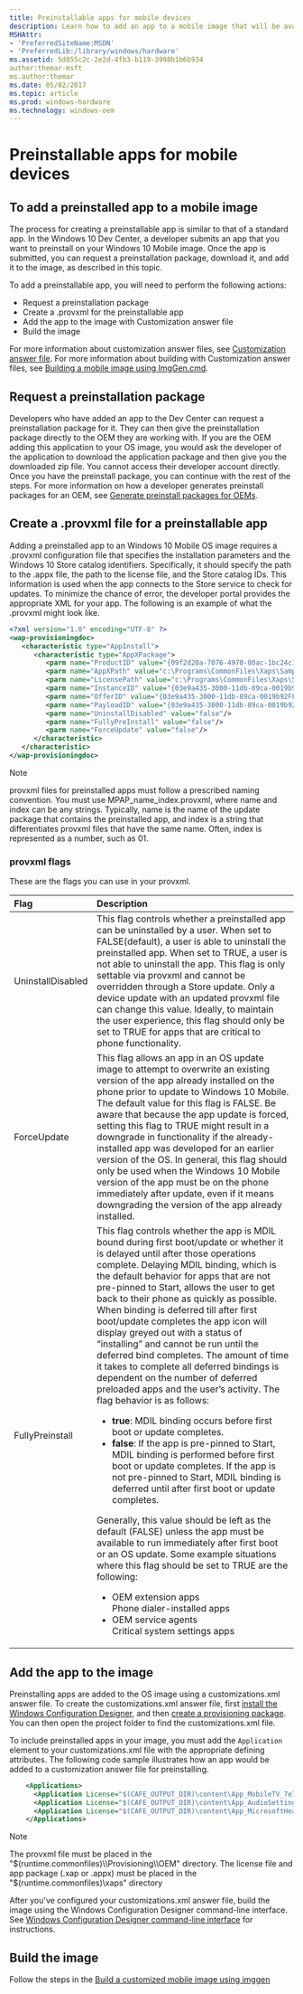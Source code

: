 ```yaml
---
title: Preinstallable apps for mobile devices
description: Learn how to add an app to a mobile image that will be available to customers at first boot.
MSHAttr:
- 'PreferredSiteName:MSDN'
- 'PreferredLib:/library/windows/hardware'
ms.assetid: 5d855c2c-2e2d-4fb3-b119-3998b1b6b934
author:themar-msft
ms.author:themar
ms.date: 05/02/2017
ms.topic: article
ms.prod: windows-hardware
ms.technology: windows-oem
---
```

# Preinstallable apps for mobile devices

## <a href="" id="to-add-a-preinstalled-app-to-a-mobile--image"></a>To add a preinstalled app to a mobile image

The process for creating a preinstallable app is similar to that of a standard app. In the Windows 10 Dev Center, a developer submits an app that you want to preinstall on your Windows 10 Mobile image. Once the app is submitted, you can request a preinstallation package, download it, and add it to the image, as described in this topic.

To add a preinstallable app, you will need to perform the following actions:

* Request a preinstallation package
* Create a .provxml for the preinstallable app
* Add the app to the image with Customization answer file
* Build the image

For more information about customization answer files, see [Customization answer file](https://docs.microsoft.com/en-us/windows-hardware/customize/mobile/mcsf/customization-answer-file). For more information about building with Customization answer files, see [Building a mobile image using ImgGen.cmd](https://docs.microsoft.com/en-us/windows-hardware/manufacture/mobile/building-a-phone-image-using-imggencmd).

## Request a preinstallation package

Developers who have added an app to the Dev Center can request a preinstallation package for it. They can then give the preinstallation package directly to the OEM they are working with. If you are the OEM adding this application to your OS image, you would ask the developer of the application to download the application package and then give you the downloaded zip file. You cannot access their developer account directly. Once you have the preinstall package, you can continue with the rest of the steps. For more information on how a developer generates preinstall packages for an OEM, see [Generate preinstall packages for OEMs](https://docs.microsoft.com/en-us/windows/uwp/publish/generate-preinstall-packages-for-oems).

## Create a .provxml file for a preinstallable app

Adding a preinstalled app to an Windows 10 Mobile OS image requires a .provxml configuration file that specifies the installation parameters and the Windows 10 Store catalog identifiers. Specifically, it should specify the path to the .appx file, the path to the license file, and the Store catalog IDs. This information is used when the app connects to the Store service to check for updates. To minimize the chance of error, the developer portal provides the appropriate XML for your app. The following is an example of what the .provxml might look like.

```xml
<?xml version="1.0" encoding="UTF-8" ?>
<wap-provisioningdoc>
   <characteristic type="AppInstall">
      <characteristic type="AppXPackage">
         <parm name="ProductID" value="{09f2d20a-7076-4970-80ac-1bc24c171d2e}"/>
         <parm name="AppXPath" value="c:\Programs\CommonFiles\Xaps\SampleApp.appx"/>
         <parm name="LicensePath" value="c:\Programs\CommonFiles\Xaps\SampleAppLicense.xml"/>
         <parm name="InstanceID" value="{03e9a435-3000-11db-89ca-0019b92FFFFF}"/>
         <parm name="OfferID" value="{03e9a435-3000-11db-89ca-0019b92FFFFF}"/>
         <parm name="PayloadID" value="{03e9a435-3000-11db-89ca-0019b92FFFFF}"/>
         <parm name="UninstallDisabled" value="false"/>
         <parm name="FullyPreInstall" value="false"/>
         <parm name="ForceUpdate" value="false"/>
      </characteristic>
   </characteristic>
</wap-provisioningdoc>
```

> [!Note]
> provxml files for preinstalled apps must follow a prescribed naming convention. You must use MPAP\_name\_index.provxml, where name and index can be any strings. Typically, name is the name of the update package that contains the preinstalled app, and index is a string that differentiates provxml files that have the same name. Often, index is represented as a number, such as 01.

### provxml flags

These are the flags you can use in your provxml.

| Flag                                  | Description                                                                          |
|:--------------------------------------|:-------------------------------------------------------------------------------------|
| UninstallDisabled                     | This flag controls whether a preinstalled app can be uninstalled by a user. When set to FALSE(default), a user is able to uninstall the preinstalled app. When set to TRUE, a user is not able to uninstall the app. This flag is only settable via provxml and cannot be overridden through a Store update. Only a device update with an updated provxml file can change this value. Ideally, to maintain the user experience, this flag should only be set to TRUE for apps that are critical to phone functionality.                                             |
| ForceUpdate                           | This flag allows an app in an OS update image to attempt to overwrite an existing version of the app already installed on the phone prior to update to Windows 10 Mobile. The default value for this flag is FALSE. Be aware that because the app update is forced, setting this flag to TRUE might result in a downgrade in functionality if the already-installed app was developed for an earlier version of the OS. In general, this flag should only be used when the Windows 10 Mobile version of the app must be on the phone immediately after update, even if it means downgrading the version of the app already installed.                                                                          |
| FullyPreinstall                       | This flag controls whether the app is MDIL bound during first boot/update or whether it is delayed until after those operations complete. Delaying MDIL binding, which is the default behavior for apps that are not pre-pinned to Start, allows the user to get back to their phone as quickly as possible. When binding is deferred till after first boot/update completes the app icon will display greyed out with a status of “installing” and cannot be run until the deferred bind completes. The amount of time it takes to complete all deferred bindings is dependent on the number of deferred preloaded apps and the user’s activity. The flag behavior is as follows: <br/> <ul><li>**true**: MDIL binding occurs before first boot or update completes.</li> <li>**false**: If the app is pre-pinned to Start, MDIL binding is performed before first boot or update completes. If the app is not pre-pinned to Start, MDIL binding is deferred until after first boot or update completes. </li></ul> Generally, this value should be left as the default (FALSE) unless the app must be available to run immediately after first boot or an OS update. Some example situations where this flag should be set to TRUE are the following: <br/> <ul><li>OEM extension apps </li>Phone dialer-installed apps </li> <li>OEM service agents </li> Critical system settings apps</li></ul>    |

## Add the app to the image

Preinstalling apps are added to the OS image using a customizations.xml answer file. To create the customizations.xml answer file, first [install the Windows Configuration Designer](https://docs.microsoft.com/en-us/windows/configuration/provisioning-packages/provisioning-install-icd), and then [create a provisioning package](https://docs.microsoft.com/en-us/windows/configuration/provisioning-packages/provisioning-create-package). You can then open the project folder to find the customizations.xml file.

To include preinstalled apps in your image, you must add the `Application` element to your customizations.xml file with the appropriate defining attributes. The following code sample illustrates how an app would be added to a customization answer file for preinstalling.

```xml
    <Applications>
      <Application License="$(CAFE_OUTPUT_DIR)\content\App_MobileTV_7e7cc86e_e1c0_476a_ac88_db3c9ffffabb\MobileTV_License.xml" ProvXML="$(CAFE_OUTPUT_DIR)\content\App_MobileTV_7e7cc86e_e1c0_476a_ac88_db3c9ffffabb\MPAP_MobileTV_01.provxml" Source="$(CAFE_OUTPUT_DIR)\content\App_MobileTV_7e7cc86e_e1c0_476a_ac88_db3c9ffffabb\MobileTV.xap"/>
      <Application License="$(CAFE_OUTPUT_DIR)\content\App_AudioSettings_373cb76e_7f6c_45aa_8633_b00e85c73261\audio_License.xml" ProvXML="$(CAFE_OUTPUT_DIR)\content\App_AudioSettings_373cb76e_7f6c_45aa_8633_b00e85c73261\MPAP_audio_01.provxml" Source="$(CAFE_OUTPUT_DIR)\content\App_AudioSettings_373cb76e_7f6c_45aa_8633_b00e85c73261\audio.appx"/>
      <Application License="$(CAFE_OUTPUT_DIR)\content\App_MicrosoftHealthApp_0168b504_ca18_46b8_b60a_0f6fdc271c81\MicrosoftHealthApp_License.xml" ProvXML="$(CAFE_OUTPUT_DIR)\content\App_MicrosoftHealthApp_0168b504_ca18_46b8_b60a_0f6fdc271c81\MPAP_MicrosoftHealthApp_01.provxml" Source="$(CAFE_OUTPUT_DIR)\content\App_MicrosoftHealthApp_0168b504_ca18_46b8_b60a_0f6fdc271c81\MicrosoftHealthApp.appxbundle"/>
    </Applications>
```

> [!Note]
> The provxml file must be placed in the "$(runtime.commonfiles)\\Provisioning\\OEM" directory. The license file and app package (.xap or .appx) must be placed in the "$(runtime.commonfiles)\\xaps" directory

After you've configured your customizations.xml answer file, build the image using the Windows Configuration Designer command-line interface. See [Windows Configuration Designer command-line interface](https://docs.microsoft.com/en-us/windows/configuration/provisioning-packages/provisioning-command-line) for instructions.

## Build the image

Follow the steps in the [Build a customized mobile image using imggen](https://docs.microsoft.com/en-us/windows-hardware/manufacture/mobile/build-a-customized-mobile-image-using-imggen)

